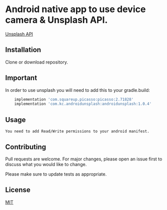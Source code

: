 # Android native app to use device camera & Unsplash API.

[Unsplash API](https://unsplash.com/developers)

## Installation

Clone or download repository.

## Important

In order to use unsplash you will need to add this to your gradle.build:

```bash
    implementation 'com.squareup.picasso:picasso:2.71828'
    implementation 'com.kc.androidunsplash:androidunsplash:1.0.4'
```

## Usage

```
You need to add Read/Write permissions to your android manifest.
```

## Contributing
Pull requests are welcome. For major changes, please open an issue first to discuss what you would like to change.

Please make sure to update tests as appropriate.

## License
[MIT](https://choosealicense.com/licenses/mit/)
